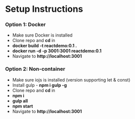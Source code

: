 # Setup Instructions

### Option 1: Docker
- Make sure Docker is installed
- Clone repo and **cd** in
- **docker build -t reactdemo:0.1 .**
- **docker run -d -p 3001:3001 reactdemo:0.1**
- Navigate to **http://localhost:3001**

### Option 2: Non-container
- Make sure iojs is installed (version supporting let & const)
- Install gulp - **npm i gulp -g**
- Clone repo and **cd** in
- **npm i**
- **gulp all**
- **npm start**
- Navigate to **http://localhost:3001**